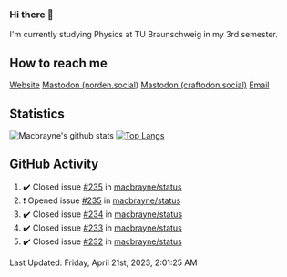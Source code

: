 ### Hi there 👋
I'm currently studying Physics at TU Braunschweig in my 3rd semester.

## How to reach me
[Website](https://florentin-schleuss.de)
<a rel="me" href="https://norden.social/@florentin">Mastodon (norden.social)</a>
<a rel="me" href="https://craftodon.social/@frodolon">Mastodon (craftodon.social)</a>
[Email](mailto:hello@macbrayne.de)

## Statistics
![Macbrayne's github stats](https://github-readme-stats.vercel.app/api?username=macbrayne&count_private=true&show_icons=true&hide_rank=true&custom_title=macbrayne's%20GitHub%20Stats)
[![Top Langs](https://github-readme-stats.vercel.app/api/top-langs/?username=macbrayne&exclude_repo=liftron&layout=compact)](https://github.com/anuraghazra/github-readme-stats)
## GitHub Activity

<!--RECENT_ACTIVITY:start-->
1. ✔️ Closed issue [#235](https://github.com/macbrayne/status/issues/235) in [macbrayne/status](https://github.com/macbrayne/status)
2. ❗️ Opened issue [#235](https://github.com/macbrayne/status/issues/235) in [macbrayne/status](https://github.com/macbrayne/status)
3. ✔️ Closed issue [#234](https://github.com/macbrayne/status/issues/234) in [macbrayne/status](https://github.com/macbrayne/status)
4. ✔️ Closed issue [#233](https://github.com/macbrayne/status/issues/233) in [macbrayne/status](https://github.com/macbrayne/status)
5. ✔️ Closed issue [#232](https://github.com/macbrayne/status/issues/232) in [macbrayne/status](https://github.com/macbrayne/status)
<!--RECENT_ACTIVITY:end-->

<!--RECENT_ACTIVITY:last_update-->
Last Updated: Friday, April 21st, 2023, 2:01:25 AM
<!--RECENT_ACTIVITY:last_update_end-->


<!--
**macbrayne/macbrayne** is a ✨ _special_ ✨ repository because its `README.md` (this file) appears on your GitHub profile.

Here are some ideas to get you started:

- 🔭 I’m currently working on ...
- 🌱 I’m currently learning ...
- 👯 I’m looking to collaborate on ...
- 🤔 I’m looking for help with ...
- 💬 Ask me about ...
- 📫 How to reach me: ...
- 😄 Pronouns: ...
- ⚡ Fun fact: ...
-->
